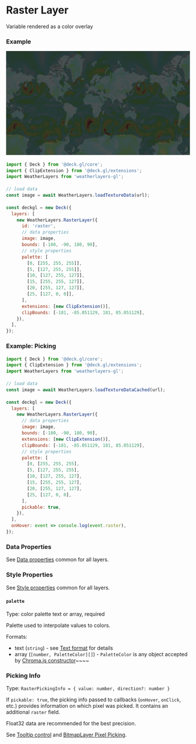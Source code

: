 # Raster Layer

Variable rendered as a color overlay

### Example

![Raster Layer](../../.gitbook/assets/raster-layer.png)

```javascript
import { Deck } from '@deck.gl/core';
import { ClipExtension } from '@deck.gl/extensions';
import WeatherLayers from 'weatherlayers-gl';

// load data
const image = await WeatherLayers.loadTextureData(url);

const deckgl = new Deck({
  layers: [
    new WeatherLayers.RasterLayer({
      id: 'raster',
      // data properties
      image: image,
      bounds: [-180, -90, 180, 90],
      // style properties
      palette: [
        [0, [255, 255, 255]],
        [5, [127, 255, 255]],
        [10, [127, 255, 127]],
        [15, [255, 255, 127]],
        [20, [255, 127, 127]],
        [25, [127, 0, 0]],
      ],
      extensions: [new ClipExtension()],
      clipBounds: [-181, -85.051129, 181, 85.051129],
    }),
  ],
});
```

### Example: Picking

```javascript
import { Deck } from '@deck.gl/core';
import { ClipExtension } from '@deck.gl/extensions';
import WeatherLayers from 'weatherlayers-gl';

// load data
const image = await WeatherLayers.loadTextureDataCached(url);

const deckgl = new Deck({
  layers: [
    new WeatherLayers.RasterLayer({
      // data properties
      image: image,
      bounds: [-180, -90, 180, 90],
      extensions: [new ClipExtension()],
      clipBounds: [-181, -85.051129, 181, 85.051129],
      // style properties
      palette: [
        [0, [255, 255, 255],
        [5, [127, 255, 255],
        [10, [127, 255, 127],
        [15, [255, 255, 127],
        [20, [255, 127, 127],
        [25, [127, 0, 0],
      ],
      pickable: true,
    }),
  ],
  onHover: event => console.log(event.raster),
});
```

### Data Properties

See [Data properties](data.md#data-properties) common for all layers.

### Style Properties

See [Style properties](style-properties.md) common for all layers.

#### `palette`

Type: color palette text or array, required

Palette used to interpolate values to colors.

Formats:

* text (`string`) - see [Text format](https://github.com/weatherlayers/cpt2js#text-format) for details
* array (`[number, PaletteColor][]`) - `PaletteColor` is any object accepted by [Chroma.js constructor](https://vis4.net/chromajs/#chroma)~~~~

### Picking Info

Type: `RasterPickingInfo = { value: number, direction?: number }`

If `pickable: true`, the picking info passed to callbacks (`onHover`, `onClick`, etc.) provides information on which pixel was picked. It contains an additional `raster` field.

Float32 data are recommended for the best precision.

See [Tooltip control](../controls/tooltip-control.md) and [BitmapLayer Pixel Picking](https://deck.gl/docs/api-reference/layers/bitmap-layer#pixel-picking).
